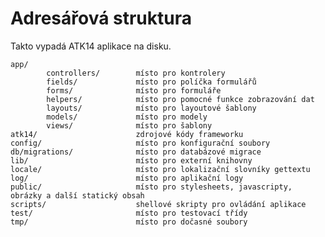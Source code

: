 Adresářová struktura
====================

Takto vypadá ATK14 aplikace na disku.

    app/
            controllers/        místo pro kontrolery
            fields/             místo pro políčka formulářů
            forms/              místo pro formuláře
            helpers/            místo pro pomocné funkce zobrazování dat
            layouts/            místo pro layoutové šablony
            models/             místo pro modely
            views/              místo pro šablony
    atk14/                      zdrojové kódy frameworku
    config/                     místo pro konfigurační soubory
    db/migrations/              místo pro databázové migrace
    lib/                        místo pro externí knihovny
    locale/                     místo pro lokalizační slovníky gettextu
    log/                        místo pro aplikační logy
    public/                     místo pro stylesheets, javascripty, obrázky a další statický obsah
    scripts/                    shellové skripty pro ovládání aplikace
    test/                       místo pro testovací třídy
    tmp/                        místo pro dočasné soubory
